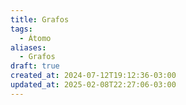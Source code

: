 ```yaml
---
title: Grafos
tags:
  - Átomo
aliases:
  - Grafos
draft: true
created_at: 2024-07-12T19:12:36-03:00
updated_at: 2025-02-08T22:27:06-03:00
---
```



